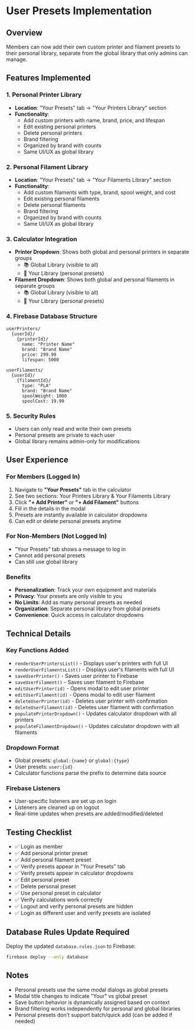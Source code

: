 # User Presets Implementation

## Overview
Members can now add their own custom printer and filament presets to their personal library, separate from the global library that only admins can manage.

## Features Implemented

### 1. Personal Printer Library
- **Location**: "Your Presets" tab → "Your Printers Library" section
- **Functionality**:
  - Add custom printers with name, brand, price, and lifespan
  - Edit existing personal printers
  - Delete personal printers
  - Brand filtering
  - Organized by brand with counts
  - Same UI/UX as global library

### 2. Personal Filament Library
- **Location**: "Your Presets" tab → "Your Filaments Library" section
- **Functionality**:
  - Add custom filaments with type, brand, spool weight, and cost
  - Edit existing personal filaments
  - Delete personal filaments
  - Brand filtering
  - Organized by brand with counts
  - Same UI/UX as global library

### 3. Calculator Integration
- **Printer Dropdown**: Shows both global and personal printers in separate groups
  - 📚 Global Library (visible to all)
  - 👤 Your Library (personal presets)
- **Filament Dropdown**: Shows both global and personal filaments in separate groups
  - 📚 Global Library (visible to all)
  - 👤 Your Library (personal presets)

### 4. Firebase Database Structure
```
userPrinters/
  {userId}/
    {printerId}/
      name: "Printer Name"
      brand: "Brand Name"
      price: 299.99
      lifespan: 5000

userFilaments/
  {userId}/
    {filamentId}/
      type: "PLA"
      brand: "Brand Name"
      spoolWeight: 1000
      spoolCost: 19.99
```

### 5. Security Rules
- Users can only read and write their own presets
- Personal presets are private to each user
- Global library remains admin-only for modifications

## User Experience

### For Members (Logged In)
1. Navigate to **"Your Presets"** tab in the calculator
2. See two sections: Your Printers Library & Your Filaments Library
3. Click **"+ Add Printer"** or **"+ Add Filament"** buttons
4. Fill in the details in the modal
5. Presets are instantly available in calculator dropdowns
6. Can edit or delete personal presets anytime

### For Non-Members (Not Logged In)
- "Your Presets" tab shows a message to log in
- Cannot add personal presets
- Can still use global library

### Benefits
- **Personalization**: Track your own equipment and materials
- **Privacy**: Your presets are only visible to you
- **No Limits**: Add as many personal presets as needed
- **Organization**: Separate personal library from global presets
- **Convenience**: Quick access in calculator dropdowns

## Technical Details

### Key Functions Added
- `renderUserPrintersList()` - Displays user's printers with full UI
- `renderUserFilamentsList()` - Displays user's filaments with full UI
- `saveUserPrinter()` - Saves user printer to Firebase
- `saveUserFilament()` - Saves user filament to Firebase
- `editUserPrinter(id)` - Opens modal to edit user printer
- `editUserFilament(id)` - Opens modal to edit user filament
- `deleteUserPrinter(id)` - Deletes user printer with confirmation
- `deleteUserFilament(id)` - Deletes user filament with confirmation
- `populatePrinterDropdown()` - Updates calculator dropdown with all printers
- `populateFilamentDropdown()` - Updates calculator dropdown with all filaments

### Dropdown Format
- Global presets: `global:{name}` or `global:{type}`
- User presets: `user:{id}`
- Calculator functions parse the prefix to determine data source

### Firebase Listeners
- User-specific listeners are set up on login
- Listeners are cleaned up on logout
- Real-time updates when presets are added/modified/deleted

## Testing Checklist
- ✅ Login as member
- ✅ Add personal printer preset
- ✅ Add personal filament preset
- ✅ Verify presets appear in "Your Presets" tab
- ✅ Verify presets appear in calculator dropdowns
- ✅ Edit personal preset
- ✅ Delete personal preset
- ✅ Use personal preset in calculator
- ✅ Verify calculations work correctly
- ✅ Logout and verify personal presets are hidden
- ✅ Login as different user and verify presets are isolated

## Database Rules Update Required
Deploy the updated `database.rules.json` to Firebase:
```bash
firebase deploy --only database
```

## Notes
- Personal presets use the same modal dialogs as global presets
- Modal title changes to indicate "Your" vs global preset
- Save button behavior is dynamically assigned based on context
- Brand filtering works independently for personal and global libraries
- Personal presets don't support batch/quick add (can be added if needed)
